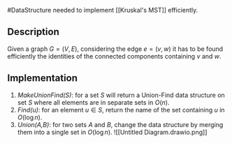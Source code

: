 #DataStructure needed to implement [[Kruskal's MST]] efficiently.
## Description
Given a graph $G=(V,E)$, considering the edge $e=(v,w)$ it has to be found efficiently the identities of the connected components containing $v$ and $w$.
## Implementation
1. *MakeUnionFind(S)*: for a set $S$ will return a Union-Find data structure on set $S$ where all elements are in separate sets in $O(n)$.
2. *Find(u)*: for an element $u ∈ S$, return the name of the set containing $u$ in $O(\log{n})$.
3. *Union(A,B)*: for two sets $A$ and $B$, change the data structure by merging them into a single set in $O(\log{n})$.
![[Untitled Diagram.drawio.png]]
